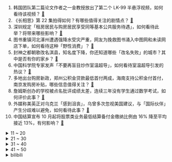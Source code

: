 1. 韩国团队第二篇论文作者之一金教授放出了第二个 LK-99 半悬浮视频，如何看待该视频？ [:link:](https://www.zhihu.com/question/615553641)
2. 《长相思》第 22 集拍得如何？有哪些值得关注的剧情点？ [:link:](https://www.zhihu.com/question/615645296)
3. 深圳规定「租房居民与购房居民享受同等基本公共服务待遇」，如何看待此举？将带来哪些影响？ [:link:](https://www.zhihu.com/question/615222560)
4. 图书重镇河北涿州遭遇强降水受灾严重，网友为挽救图书涌入中图网和未读网店下单，如何看待这种「野性消费」？ [:link:](https://www.zhihu.com/question/615604829)
5. 封神之都朝歌改名淇县，知名度下降，你还知道哪些「改名失败」的城市？其中是否有你的家乡？ [:link:](https://www.zhihu.com/question/614411068)
6. 中国科学院专家发声「不要再盲目炒作室温超导」，如何看待室温超导引发的热议？ [:link:](https://www.zhihu.com/question/615588028)
7. 多地出台购房新政，郑州公积金贷款最低首付两成，海南支持公积金付首付，南京发购房补贴，哪些信息值得关注？ [:link:](https://www.zhihu.com/question/615654579)
8. 詹姆斯创办的学校被点名批评成绩太差，连续三年没有学生通过数学考试，如何评价此事？ [:link:](https://www.zhihu.com/question/615564544)
9. 外媒称美英正对乌克兰「感到沮丧」，乌曾多次忽视美国建议，与「国际伙伴」产生分歧难以避免，如何看待此事？ [:link:](https://www.zhihu.com/question/615401743)
10. 中国结算宣布 10 月起将股票类业务最低结算备付金缴纳比例由 16% 降至平均接近 13%，有何影响？ [:link:](https://www.zhihu.com/question/615536954)
<details>
<summary>11 ~ 20</summary>

11. 布林肯指责俄罗斯利用黑海协议「进行勒索」，俄方反击、中方表态，如何看待此次辩论？ [:link:](https://www.zhihu.com/question/615608019)
12. 经常运动和不运动的人，到底有什么区别？ [:link:](https://www.zhihu.com/question/614793311)
13. 《海贼王》顶上战争中，赤犬和克比谁更有理？ [:link:](https://www.zhihu.com/question/310273137)
14. 中国女子足协杯观众席空空如也，女足在国内的关注度究竟有多低？ [:link:](https://www.zhihu.com/question/615221210)
15. 特别好奇，猫一直吃猫粮会不会腻？ [:link:](https://www.zhihu.com/question/614835046)
16. 梅西加盟后表现提升明显，迈阿密国际能否打进季后赛？ [:link:](https://www.zhihu.com/question/614111303)
17. 如果宠物咬了你，你还会像之前一样爱它吗? [:link:](https://www.zhihu.com/question/611341281)
18. 外卖骑手谈「为何无视交规」称「知道不安全，不这么干就超时」，律师称平台算法有待完善，如何看待这一现象？ [:link:](https://www.zhihu.com/question/615395500)
19. 《巨齿鲨 2：深渊》拍得怎么样？值得去电影院看吗？ [:link:](https://www.zhihu.com/question/615220919)
20. 深陷熬夜漩涡，如何守住眼周防线？ [:link:](https://www.zhihu.com/question/615450194)
</details>
<details>
<summary>21 ~ 30</summary>

21. 河北涞水通报灾情「野三坡遭受毁灭性损毁，全县暂无人员死亡」，当地救援情况如何？ [:link:](https://www.zhihu.com/question/615572228)
22. 胖子就该减肥吗？ [:link:](https://www.zhihu.com/question/615157635)
23. 《崩坏：星穹铁道》丹恒和丹枫是同一个人吗？ [:link:](https://www.zhihu.com/question/613621749)
24. 你和你家猫发生过什么趣事? [:link:](https://www.zhihu.com/question/614909278)
25. 如何评价许宏宇执导，彭昱畅和侯明昊主演的电视剧《异人之下》？ [:link:](https://www.zhihu.com/question/615568542)
26. 钱真的可以治愈一切吗？ [:link:](https://www.zhihu.com/question/606531916)
27. 什么是小球时代？为什么NBA会进入小球时代？三分球技术在近几年是否有重大突破？ [:link:](https://www.zhihu.com/question/306185682)
28. 有哪些有意思的，很cool的开源项目 ？ [:link:](https://www.zhihu.com/question/22407853)
29. 如何挑选一台适合自己的二手相机？ [:link:](https://www.zhihu.com/question/323124688)
30. 相柳和小夭是否知道对方也爱自己？ [:link:](https://www.zhihu.com/question/446056784)
</details>
<details>
<summary>31 ~ 40</summary>

31. 王霜赛后言论引争议「出线了又能怎么样呢」，如何看待她的这句话，外界的不同声音说明什么问题？ [:link:](https://www.zhihu.com/question/615578236)
32. 夏天皮肤暴晒后，自己修复了几天还没有好转，应该怎么办？ [:link:](https://www.zhihu.com/question/611501301)
33. 实验流体力学是否已经走到尽头，感觉目前流体力学的前沿基本都是计算流体力学? [:link:](https://www.zhihu.com/question/603680021)
34. 电影《封神第一部》中有哪些不为人知的美学设计？ [:link:](https://www.zhihu.com/question/612337049)
35. 在《精灵宝可梦》里有哪些让你惊艳到的精灵？ [:link:](https://www.zhihu.com/question/304340272)
36. 中国女足全队回国凌晨抵达广州白云机场，大批球迷前来迎接，对她们的未来有何期待？ [:link:](https://www.zhihu.com/question/615565025)
37. 一直自己带孩子，现在孩子上幼儿园了，要不要出去工作？ [:link:](https://www.zhihu.com/question/606243430)
38. 深圳有豪宅业主竞价卖房，开发商发海报坐等政策红利，专家称整体预期没有太大变化，如何看待当下楼市行情？ [:link:](https://www.zhihu.com/question/615568736)
39. 喜欢游泳，到底是在喜欢一种什么样的感觉？ [:link:](https://www.zhihu.com/question/610925521)
40. 发改委表示在更好满足居民刚性和改善性住房需求、积极扩大有效投资等方面加强政策储备，哪些信息值得关注？ [:link:](https://www.zhihu.com/question/615584092)
</details>
<details>
<summary>41 ~ 50</summary>

41. 民营企业存量 TOP100 城市中，上海民企存量断层第一，山东入围城市数最多，如何看待这一统计？ [:link:](https://www.zhihu.com/question/615242871)
42. 相柳到底是心痛还是被反噬，如果是反噬，那到底算谁变心? [:link:](https://www.zhihu.com/question/615345354)
43. 有什么奇思妙想有趣的脑洞吗？ [:link:](https://www.zhihu.com/question/372432786)
44. 炎炎夏日如何安排跑步？ [:link:](https://www.zhihu.com/question/614622556)
45. 多地暴雨引发洪涝灾害，黑龙江五常大米产区受灾，将对当地粮食生产有何影响？哪些信息值得关注？ [:link:](https://www.zhihu.com/question/615675123)
46. 郑州暂停执行住房限售政策，鼓励在郑各商业银行依法有序调整存量个人住房贷款利率，哪些信息值得关注？ [:link:](https://www.zhihu.com/question/615499196)
47. 你心中西哲前十名是谁？ [:link:](https://www.zhihu.com/question/488891804)
48. 如何评价华为 HDC 2023 上发布的鸿蒙4 ？有哪些值得关注的信息？ [:link:](https://www.zhihu.com/question/615585225)
49. 无人驾驶汽车剐蹭正常行驶车辆后驶离现场，谁该担责？发生事故后如何界定自动驾驶汽车责任？ [:link:](https://www.zhihu.com/question/615412178)
50. 《原神》4.0 前瞻特别节目「仿若无因飘落的轻雨」直播， 有哪些值得关注的地方？ [:link:](https://www.zhihu.com/question/615665475)
</details><details>
<summary>bilibili</summary>

</details>